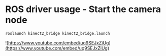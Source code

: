 # ROS driver usage - Start the camera node

```shell
roslaunch kinect2_bridge kinect2_bridge.launch
```

![https://www.youtube.com/embed/uq9SEJxZiUg](https://www.youtube.com/embed/uq9SEJxZiUg)

